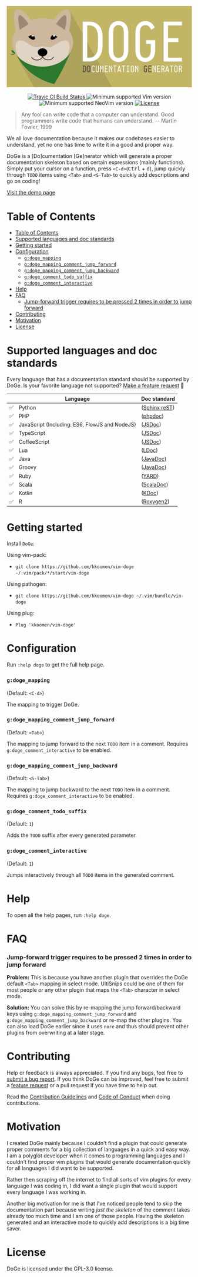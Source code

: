<p align="center">
  <a href="./doc/demos/README.md">
    <img src="./doc/banner.jpg" alt="DoGe" />
  </a>
</p>
<p align="center">
  <a href="https://travis-ci.com/kkoomen/vim-doge">
    <img src="https://travis-ci.com/kkoomen/vim-doge.svg?branch=master" alt="Travic CI Build Status" />
  </a>
  <img src="https://img.shields.io/badge/vim-8.0.1630%2B-informational.svg" alt="Minimum supported Vim version" />
  <img src="https://img.shields.io/badge/neovim-0.3.2%2B-informational.svg" alt="Minimum supported NeoVim version" />
  <a href="./LICENSE">
    <img src="https://img.shields.io/github/license/kkoomen/vim-doge.svg" alt="License" />
  </a>
</p>

> Any fool can write code that a computer can understand. Good programmers write
> code that humans can understand. -- Martin Fowler, 1999

We all love documentation because it makes our codebases easier to understand,
yet no one has time to write it in a good and proper way.

DoGe is a [Do]cumentation [Ge]nerator which will generate a proper documentation
skeleton based on certain expressions (mainly functions). Simply put your cursor
on a function, press `<C-d>`(<kbd>Ctrl</kbd> + <kbd>d</kbd>), jump quickly
through `TODO` items using `<Tab>` and `<S-Tab>` to quickly add descriptions and
go on coding!

[Visit the demo page](./doc/demos/README.md)

# Table of Contents
- [Table of Contents](#table-of-contents)
- [Supported languages and doc standards](#supported-languages-and-doc-standards)
- [Getting started](#getting-started)
- [Configuration](#configuration)
    + [`g:doge_mapping`](#gdoge_mapping)
    + [`g:doge_mapping_comment_jump_forward`](#gdoge_mapping_comment_jump_forward)
    + [`g:doge_mapping_comment_jump_backward`](#gdoge_mapping_comment_jump_backward)
    + [`g:doge_comment_todo_suffix`](#gdoge_comment_todo_suffix)
    + [`g:doge_comment_interactive`](#gdoge_comment_interactive)
- [Help](#help)
- [FAQ](#faq)
    + [Jump-forward trigger requires to be pressed 2 times in order to jump forward](#jump-forward-trigger-requires-to-be-pressed-2-times-in-order-to-jump-forward)
- [Contributing](#contributing)
- [Motivation](#motivation)
- [License](#license)

# Supported languages and doc standards

Every language that has a documentation standard should be supported by DoGe.
Is your favorite language not supported?
[Make a feature request](https://github.com/kkoomen/vim-doge/issues/new?labels=enhancement&template=feature_request.md&title=Add+support+for+<language>) :tada:

|                    | Language                                       | Doc standard                                                                      |
| ---                | ---                                            | ---                                                                               |
| :white_check_mark: | Python                                         | ([Sphinx reST](http://daouzli.com/blog/docstring.html#restructuredtext))          |
| :white_check_mark: | PHP                                            | ([phpdoc](https://www.phpdoc.org))                                                |
| :white_check_mark: | JavaScript (Including: ES6, FlowJS and NodeJS) | ([JSDoc](https://jsdoc.app))                                                      |
| :white_check_mark: | TypeScript                                     | ([JSDoc](https://jsdoc.app))                                                      |
| :white_check_mark: | CoffeeScript                                   | ([JSDoc](https://jsdoc.app))                                                      |
| :white_check_mark: | Lua                                            | ([LDoc](https://github.com/stevedonovan/LDoc))                                    |
| :white_check_mark: | Java                                           | ([JavaDoc](https://www.oracle.com/technetwork/articles/javase/index-137868.html)) |
| :white_check_mark: | Groovy                                         | ([JavaDoc](https://www.oracle.com/technetwork/articles/javase/index-137868.html)) |
| :white_check_mark: | Ruby                                           | ([YARD](https://www.rubydoc.info/gems/yard/file/docs/Tags.md))                    |
| :white_check_mark: | Scala                                          | ([ScalaDoc](https://docs.scala-lang.org/style/scaladoc.html))                     |
| :white_check_mark: | Kotlin                                         | ([KDoc](https://kotlinlang.org/docs/reference/kotlin-doc.html))                   |
| :white_check_mark: | R                                              | ([Roxygen2](https://github.com/klutometis/roxygen))                               |

# Getting started

Install `DoGe`:

Using vim-pack:

- `git clone https://github.com/kkoomen/vim-doge ~/.vim/pack/*/start/vim-doge`

Using pathogen:

- `git clone https://github.com/kkoomen/vim-doge ~/.vim/bundle/vim-doge`

Using plug:

- `Plug 'kkoomen/vim-doge'`

# Configuration

Run `:help doge` to get the full help page.

### `g:doge_mapping`

(Default: `<C-d>`)

The mapping to trigger DoGe.

### `g:doge_mapping_comment_jump_forward`

(Default: `<Tab>`)

The mapping to jump forward to the next `TODO` item in a comment. Requires
`g:doge_comment_interactive` to be enabled.

### `g:doge_mapping_comment_jump_backward`

(Default: `<S-Tab>`)

The mapping to jump backward to the next `TODO` item in a comment. Requires
`g:doge_comment_interactive` to be enabled.

### `g:doge_comment_todo_suffix`

(Default: `1`)

Adds the `TODO` suffix after every generated parameter.

### `g:doge_comment_interactive`

(Default: `1`)

Jumps interactively through all `TODO` items in the generated comment.

# Help

To open all the help pages, run `:help doge`.

# FAQ

### Jump-forward trigger requires to be pressed 2 times in order to jump forward

**Problem:**
This is because you have another plugin that overrides the DoGe default `<Tab>`
mapping in select mode. UltiSnips could be one of them for most people or any
other plugin that maps the `<Tab>` character in select mode.


**Solution:**
You can solve this by re-mapping the jump forward/backward keys using
`g:doge_mapping_comment_jump_forward` and `g:doge_mapping_comment_jump_backward`
or re-map the other plugins. You can also load DoGe earlier since it uses `nore`
and thus should prevent other plugins from overwriting at a later stage.

# Contributing

Help or feedback is always appreciated. If you find any bugs, feel free to
[submit a bug report](https://github.com/kkoomen/vim-doge/issues/new?labels=bug&template=bug_report.md).
If you think DoGe can be improved, feel free to submit a
[feature request](https://github.com/kkoomen/vim-doge/issues/new?labels=enhancement&template=feature_request.md)
or a pull request if you have time to help out.

Read the [Contribution Guidelines](./CONTRIBUTING.md) and [Code of Conduct](./CODE_OF_CONDUCT.md) when doing contributions.

# Motivation

I created DoGe mainly because I couldn't find a plugin that could generate
proper comments for a big collection of languages in a quick and easy way. I am
a polyglot developer when it comes to programming languages and I couldn't find
proper vim plugins that would generate documentation quickly for all languages I
did want to be supported.

Rather then scraping off the internet to find all sorts of vim plugins for every
language I was coding in, I did want a single plugin that would support every
language I was working in.

Another big motivation for me is that I've noticed people tend to skip the
documentation part because writing _just the skeleton_ of the comment takes
already too much time and I am one of those people. Having the skeleton
generated and an interactive mode to quickly add descriptions is a big
time saver.

# License

DoGe is licensed under the GPL-3.0 license.
